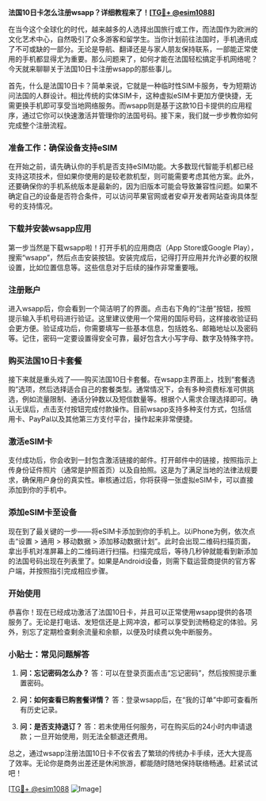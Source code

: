 **法国10日卡怎么注册wsapp？详细教程来了！[[TG💪+ @esim1088](https://t.me/s/esim1088)]**

在当今这个全球化的时代，越来越多的人选择出国旅行或工作，而法国作为欧洲的文化艺术中心，自然吸引了众多游客和留学生。当你计划前往法国时，手机通讯成了不可或缺的一部分。无论是导航、翻译还是与家人朋友保持联系，一部能正常使用的手机都显得尤为重要。那么问题来了，如何才能在法国轻松搞定手机网络呢？今天就来聊聊关于法国10日卡注册wsapp的那些事儿。

首先，什么是法国10日卡？简单来说，它就是一种临时性SIM卡服务，专为短期访问法国的人群设计。相比传统的实体SIM卡，这种虚拟eSIM卡更加方便快捷，无需更换手机即可享受当地网络服务。而wsapp则是基于这款10日卡提供的应用程序，通过它你可以快速激活并管理你的法国号码。接下来，我们就一步步教你如何完成整个注册流程。

### 准备工作：确保设备支持eSIM

在开始之前，请先确认你的手机是否支持eSIM功能。大多数现代智能手机都已经支持这项技术，但如果你使用的是较老款机型，则可能需要考虑其他方案。此外，还要确保你的手机系统版本是最新的，因为旧版本可能会导致兼容性问题。如果不确定自己的设备是否符合条件，可以访问苹果官网或者安卓开发者网站查询具体型号的支持情况。

### 下载并安装wsapp应用

第一步当然是下载wsapp啦！打开手机的应用商店（App Store或Google Play），搜索“wsapp”，然后点击安装按钮。安装完成后，记得打开应用并允许必要的权限设置，比如位置信息等。这些信息对于后续的操作非常重要哦。

### 注册账户

进入wsapp后，你会看到一个简洁明了的界面。点击右下角的“注册”按钮，按照提示输入手机号码进行验证。这里建议使用一个常用的国际号码，这样接收验证码会更方便。验证成功后，你需要填写一些基本信息，包括姓名、邮箱地址以及密码等。记住，密码一定要设置得安全可靠，最好包含大小写字母、数字及特殊字符。

### 购买法国10日卡套餐

接下来就是重头戏了——购买法国10日卡套餐。在wsapp主界面上，找到“套餐选购”选项，然后选择适合自己的套餐类型。通常情况下，会有多种资费标准可供挑选，例如流量限制、通话分钟数以及短信数量等。根据个人需求合理选择即可。确认无误后，点击支付按钮完成付款操作。目前wsapp支持多种支付方式，包括信用卡、PayPal以及其他第三方支付平台，操作起来非常便捷。

### 激活eSIM卡

支付成功后，你会收到一封包含激活链接的邮件。打开邮件中的链接，按照指示上传身份证件照片（通常是护照首页）以及自拍照。这是为了满足当地的法律法规要求，确保用户身份的真实性。审核通过后，你将获得一张虚拟eSIM卡，可以直接添加到你的手机中。

### 添加eSIM卡至设备

现在到了最关键的一步——将eSIM卡添加到你的手机上。以iPhone为例，依次点击“设置 > 通用 > 移动数据 > 添加移动数据计划”。此时会出现二维码扫描页面，拿出手机对准屏幕上的二维码进行扫描。扫描完成后，等待几秒钟就能看到新添加的法国号码出现在列表里了。如果是Android设备，则需下载运营商提供的官方客户端，并按照指引完成相应步骤。

### 开始使用

恭喜你！现在已经成功激活了法国10日卡，并且可以正常使用wsapp提供的各项服务了。无论是打电话、发短信还是上网冲浪，都可以享受到流畅稳定的体验。另外，别忘了定期检查剩余流量和余额，以便及时续费以免中断服务。

### 小贴士：常见问题解答

1. **问：忘记密码怎么办？**
   答：可以在登录页面点击“忘记密码”，然后按照提示重置密码。

2. **问：如何查看已购套餐详情？**
   答：登录wsapp后，在“我的订单”中即可查看所有历史记录。

3. **问：是否支持退订？**
   答：若未使用任何服务，可在购买后的24小时内申请退款；一旦开始使用，则无法全额退还费用。

总之，通过wsapp注册法国10日卡不仅省去了繁琐的传统办卡手续，还大大提高了效率。无论你是商务出差还是休闲旅游，都能随时随地保持联络畅通。赶紧试试吧！

[[TG💪+ @esim1088](https://t.me/s/esim1088) ![Image](https://i.postimg.cc/4NQfJmqS/Snipaste-2025-05-13-00-14-12.png)]